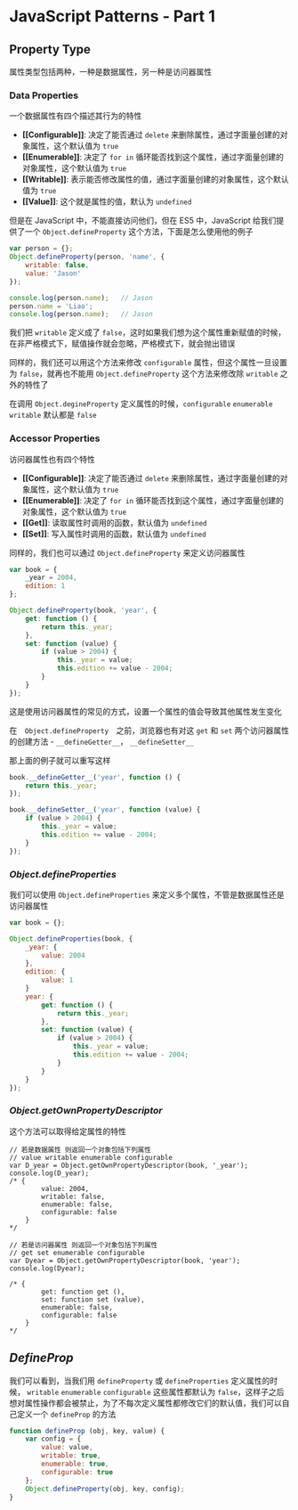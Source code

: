 # JavaScript Patterns - Part 1

## Property Type

属性类型包括两种，一种是数据属性，另一种是访问器属性

### Data Properties

一个数据属性有四个描述其行为的特性

- **[[Configurable]]**: 决定了能否通过 `delete` 来删除属性，通过字面量创建的对象属性，这个默认值为 `true`
- **[[Enumerable]]**: 决定了 `for in` 循环能否找到这个属性，通过字面量创建的对象属性，这个默认值为 `true`
- **[[Writable]]**: 表示能否修改属性的值，通过字面量创建的对象属性，这个默认值为 `true`
- **[[Value]]**: 这个就是属性的值，默认为 `undefined`

但是在 JavaScript 中，不能直接访问他们，但在 ES5 中，JavaScript 给我们提供了一个 `Object.defineProperty` 这个方法，下面是怎么使用他的例子

```javascript
var person = {};
Object.defineProperty(person, 'name', {
    writable: false,
    value: 'Jason'
});

console.log(person.name);   // Jason
person.name = 'Liao';
console.log(person.name);   // Jason
```

我们把 `writable` 定义成了 `false`，这时如果我们想为这个属性重新赋值的时候，在非严格模式下，赋值操作就会忽略，严格模式下，就会抛出错误

同样的，我们还可以用这个方法来修改 `configurable` 属性，但这个属性一旦设置为 `false`，就再也不能用 `Object.defineProperty` 这个方法来修改除 `writable` 之外的特性了

在调用 `Object.degineProperty` 定义属性的时候，`configurable` `enumerable` `writable` 默认都是 `false`

### Accessor Properties

访问器属性也有四个特性

- **[[Configurable]]**: 决定了能否通过 `delete` 来删除属性，通过字面量创建的对象属性，这个默认值为 `true`
- **[[Enumerable]]**: 决定了 `for in` 循环能否找到这个属性，通过字面量创建的对象属性，这个默认值为 `true`
- **[[Get]]**: 读取属性时调用的函数，默认值为 `undefined`
- **[[Set]]**: 写入属性时调用的函数，默认值为 `undefined`

同样的，我们也可以通过 `Object.defineProperty` 来定义访问器属性

```javascript
var book = {
    _year = 2004,
    edition: 1
};

Object.defineProperty(book, 'year', {
    get: function () {
        return this._year;
    },
    set: function (value) {
        if (value > 2004) {
            this._year = value;
            this.edition += value - 2004;
        }
    }
});
```

这是使用访问器属性的常见的方式，设置一个属性的值会导致其他属性发生变化

在　`Object.defineProperty`　之前，浏览器也有对这 `get` 和 `set` 两个访问器属性的创建方法 - `__defineGetter__`， `__defineSetter__`

那上面的例子就可以重写这样

```javascript
book.__defineGetter__('year', function () {
    return this._year;
});

book.__defineSetter__('year', function (value) {
    if (value > 2004) {
        this._year = value;
        this.edition += value - 2004;
    }
});
```

### *Object.defineProperties*

我们可以使用 `Object.defineProperties` 来定义多个属性，不管是数据属性还是访问器属性

```javascript
var book = {};

Object.defineProperties(book, {
    _year: {
        value: 2004
    },
    edition: {
        value: 1
    }
    year: {
        get: function () {
            return this._year;
        },
        set: function (value) {
            if (value > 2004) {
                this._year = value;
                this.edition += value - 2004;
            }
        }
    }
});
```

### *Object.getOwnPropertyDescriptor*

这个方法可以取得给定属性的特性

```javascirpt
// 若是数据属性 则返回一个对象包括下列属性
// value writable enumerable configurable 
var D_year = Object.getOwnPropertyDescriptor(book, '_year');
console.log(D_year);
/* {
        value: 2004, 
        writable: false, 
        enumerable: false, 
        configurable: false
    }
*/

// 若是访问器属性 则返回一个对象包括下列属性
// get set enumerable configurable 
var Dyear = Object.getOwnPropertyDescriptor(book, 'year');
console.log(Dyear);

/* {
        get: function get (), 
        set: function set (value), 
        enumerable: false, 
        configurable: false
    }
*/
```

## *DefineProp*

我们可以看到，当我们用 `defineProperty` 或 `defineProperties` 定义属性的时候， `writable` `enumerable` `configurable` 这些属性都默认为 `false`，这样子之后想对属性操作都会被禁止，为了不每次定义属性都修改它们的默认值，我们可以自己定义一个 `defineProp` 的方法

```javascript
function defineProp (obj, key, value) {
    var config = {
        value: value,
        writable: true, 
        enumerable: true, 
        configurable: true
    };
    Object.defineProperty(obj, key, config);
}
```